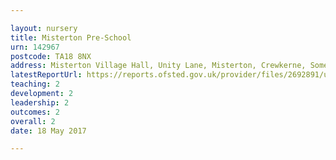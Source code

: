 ```yaml
---

layout: nursery
title: Misterton Pre-School
urn: 142967
postcode: TA18 8NX
address: Misterton Village Hall, Unity Lane, Misterton, Crewkerne, Somerset, TA18 8NX
latestReportUrl: https://reports.ofsted.gov.uk/provider/files/2692891/urn/142967.pdf
teaching: 2
development: 2
leadership: 2
outcomes: 2
overall: 2
date: 18 May 2017

---
```

